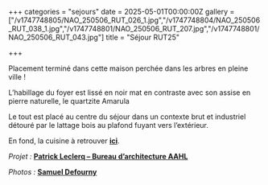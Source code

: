 +++
categories = "sejours"
date = 2025-05-01T00:00:00Z
gallery = ["/v1747748805/NAO_250506_RUT_026_1.jpg","/v1747748804/NAO_250506_RUT_038_1.jpg","/v1747748801/NAO_250506_RUT_207.jpg","/v1747748801/NAO_250506_RUT_043.jpg"]
title = "Séjour RUT25"

+++

<p>Placement terminé dans cette maison perchée dans les arbres en pleine ville&nbsp;!</p>

L’habillage du foyer est lissé en noir mat en contraste avec son assise en pierre naturelle, le quartzite Amarula

Le tout est placé au centre du séjour dans un contexte brut et industriel détouré par le lattage bois au plafond fuyant vers l’extérieur.

En fond, la cuisine à retrouver [**ici**](/realisations/cuisines/cuisine-rut25/).

_Projet :_ [**Patrick Leclerq – Bureau d’architecture AAHL**](http://www.aahl.be/)

_Photos :_ [**Samuel Defourny**](https://www.smdf.be/)